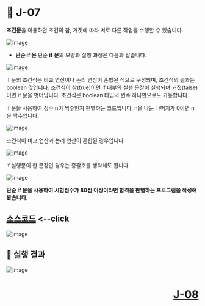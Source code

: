 # 📖 J-07

**조건문**을 이용하면 조건의 참, 거짓에 따라 서로 다른 작업을 수행할 수 있습니다.

![image](https://github.com/user-attachments/assets/0debeaea-d921-48c4-8d0b-0e165c379ca6)

* **단순 if 문**
단순 **if 문**의 모양과 실행 과정은 다음과 같습니다.

![image](https://github.com/user-attachments/assets/fcf1dcde-faa4-44ce-adb7-a6d5ca7d6c1a)

if 문의 조건식은 비교 연산이나 논리 연산이 혼합된 식으로 구성되며, 조건식의 결과는 boolean 값입니다. 조건식이 참(true)이면 if 내부의 실행 문장이 실행되며 거짓(false)이면 if 문을 벗어납니다. 조건식은 boolean 타입의 변수 하나만으로도 가능합니다.

if 문을 사용하여 정수 n이 짝수인지 판별하는 코드입니다. n을 나눈 나머지가 0이면 n은 짝수입니다.

![image](https://github.com/user-attachments/assets/de691e79-5350-4b4e-b40e-03fa09c145b2)

조건식이 비교 연산과 논리 연산이 혼합된 경우입니다.

![image](https://github.com/user-attachments/assets/3bd8c90a-3398-40c5-8d4b-4fe5cbbbd794)

if 실행문이 한 문장인 경우는 중괄호를 생략해도 됩니다.

![image](https://github.com/user-attachments/assets/4fa6a926-7235-442e-b902-c2d2259b143f)

**단순 if 문을 사용하여 시험점수가 80점 이상이라면 합격을 판별하는 프로그램을 작성해봤습니다.**

[소스코드](./J07_1.java) <--click
---

![image](https://github.com/user-attachments/assets/880e73cc-cc5a-4ab0-b8cf-4e5fc50f3ba6)

📘 실행 결과
---

![image](https://github.com/user-attachments/assets/57ffca5a-644a-460d-a04c-776de1d10814)

# <p align="right">[J-08](./J_08.md)</p>
